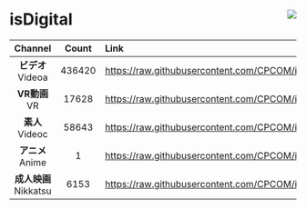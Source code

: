 # isDigital <img align="right" src="https://img.shields.io/github/last-commit/CPCOM/isDigital"/>  
  
| Channel | Count | Link |  
| :-----: | :---: | :--- |  
|**ビデオ**<br />Videoa | 436420 | https://raw.githubusercontent.com/CPCOM/isDigital/main/Videoa.txt |  
|**VR動画**<br />VR | 17628 | https://raw.githubusercontent.com/CPCOM/isDigital/main/VR.txt |  
|**素人**<br />Videoc | 58643 | https://raw.githubusercontent.com/CPCOM/isDigital/main/Videoc.txt |  
|**アニメ**<br />Anime | 1 | https://raw.githubusercontent.com/CPCOM/isDigital/main/Anime.txt |  
|**成人映画**<br />Nikkatsu | 6153 | https://raw.githubusercontent.com/CPCOM/isDigital/main/Nikkatsu.txt |  